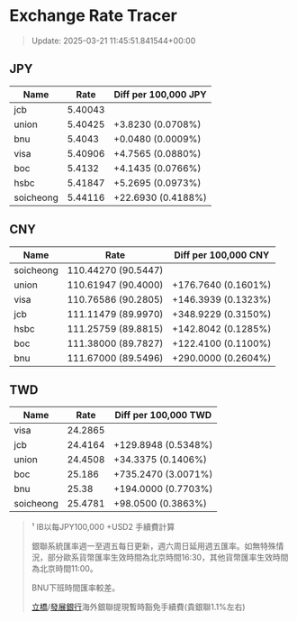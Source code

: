# Exchange Rate Tracer

> Update: 2025-03-21 11:45:51.841544+00:00

## JPY

| Name      |    Rate | Diff per 100,000 JPY   |
|-----------|---------|------------------------|
| jcb       | 5.40043 |                        |
| union     | 5.40425 | +3.8230 (0.0708%)      |
| bnu       | 5.4043  | +0.0480 (0.0009%)      |
| visa      | 5.40906 | +4.7565 (0.0880%)      |
| boc       | 5.4132  | +4.1435 (0.0766%)      |
| hsbc      | 5.41847 | +5.2695 (0.0973%)      |
| soicheong | 5.44116 | +22.6930 (0.4188%)     |

## CNY

| Name      | Rate                | Diff per 100,000 CNY   |
|-----------|---------------------|------------------------|
| soicheong | 110.44270	(90.5447) |                        |
| union     | 110.61947	(90.4000) | +176.7640 (0.1601%)    |
| visa      | 110.76586	(90.2805) | +146.3939 (0.1323%)    |
| jcb       | 111.11479	(89.9970) | +348.9229 (0.3150%)    |
| hsbc      | 111.25759	(89.8815) | +142.8042 (0.1285%)    |
| boc       | 111.38000	(89.7827) | +122.4100 (0.1100%)    |
| bnu       | 111.67000	(89.5496) | +290.0000 (0.2604%)    |

## TWD

| Name      |    Rate | Diff per 100,000 TWD   |
|-----------|---------|------------------------|
| visa      | 24.2865 |                        |
| jcb       | 24.4164 | +129.8948 (0.5348%)    |
| union     | 24.4508 | +34.3375 (0.1406%)     |
| boc       | 25.186  | +735.2470 (3.0071%)    |
| bnu       | 25.38   | +194.0000 (0.7703%)    |
| soicheong | 25.4781 | +98.0500 (0.3863%)     |


> ¹ IB以每JPY100,000 +USD2 手續費計算
>
> 銀聯系統匯率週一至週五每日更新，週六周日延用週五匯率。如無特殊情況，部分歐系貨幣匯率生效時間為北京時間16:30，其他貨幣匯率生效時間為北京時間11:00。
>
> BNU下班時間匯率較差。
>
> [立橋](https://www.wlbank.com.mo/uploads/ueditor/file/20181211/1544536513900230.pdf)/[發展銀行](https://www.mdb.com.mo/Service_Charges_20230728.pdf)海外銀聯提現暫時豁免手續費(貴銀聯1.1%左右)

